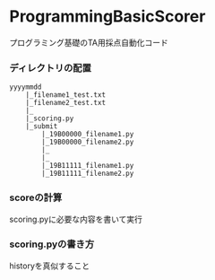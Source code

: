 # ProgrammingBasicScorer
プログラミング基礎のTA用採点自動化コード

### ディレクトリの配置

    yyyymmdd
        |_filename1_test.txt
        |_filename2_test.txt
        |_
        |_scoring.py
        |_submit
            |_19B00000_filename1.py
            |_19B00000_filename2.py
            |_
            |_
            |_19B11111_filename1.py
            |_19B11111_filename2.py
        
### scoreの計算
scoring.pyに必要な内容を書いて実行

### scoring.pyの書き方
historyを真似すること